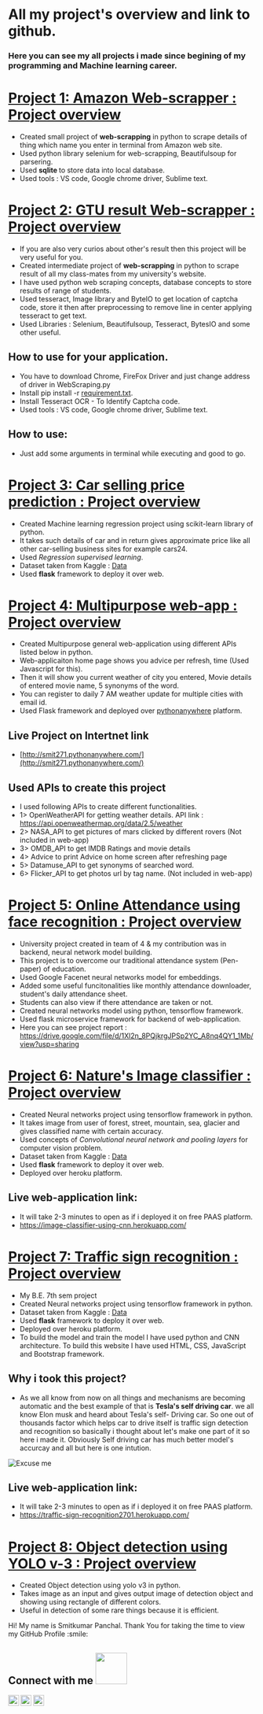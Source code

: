 # All my project's overview and link to github.
### Here you can see my all projects i made since begining of my programming and Machine learning career.

# [Project 1: Amazon Web-scrapper : Project overview](https://github.com/Smit271/Amazon-WebScrapper)
- Created small project of <b> web-scrapping</b> in python to scrape details of thing which name you enter in terminal from Amazon web site.
- Used python library selenium for web-scrapping, Beautifulsoup for parsering.
- Used <b> sqlite </b> to store data into local database.
- Used tools : VS code, Google chrome driver, Sublime text.

# [Project 2: GTU result Web-scrapper : Project overview](https://github.com/Smit271/GTU-result-web-scraping)
- If you are also very curios about other's result then this project will be very useful for you.
- Created intermediate project of <b> web-scrapping</b> in python to scrape result of all my class-mates from my university's website.
- I have used python web scraping concepts, database concepts to store results of range of students.
- Used tesseract, Image library and ByteIO to get location of captcha code, store it then after preprocessing to remove line in center applying tesseract to get text.
- Used Libraries : Selenium, Beautifulsoup, Tesseract, BytesIO and some other useful.
## How to use for your application.
- You have to download Chrome, FireFox Driver and just change address of driver in WebScraping.py
- Install pip install -r [requirement.txt](https://github.com/Smit271/GTU-result-web-scraping/blob/main/requirement.txt).
- Install Tesseract OCR - To Identify Captcha code.
- Used tools : VS code, Google chrome driver, Sublime text.
## How to use:
- Just add some arguments in terminal while executing and good to go.

# [Project 3: Car selling price prediction : Project overview](https://github.com/Smit271/Car-selling-price-prediction)
- Created Machine learning regression project using scikit-learn library of python.
- It takes such details of car and in return gives approximate price like all other car-selling business sites for example cars24.
- Used <i>Regression supervised learning</i>.
- Dataset taken from Kaggle : [Data](https://github.com/Smit271/Car-selling-price-prediction/blob/main/data/Car_details_v3.csv)
- Used <b>flask</b> framework to deploy it over web.

# [Project 4: Multipurpose web-app : Project overview](https://github.com/Smit271/Multipurpose-web-app-using-flask)
- Created Multipurpose general web-application using different APIs listed below in python.
- Web-applicaiton home page shows you advice per refresh, time (Used Javascript for this).
- Then it will show you current weather of city you entered, Movie details of entered movie name, 5 synonyms of the word.
- You can register to daily 7 AM weather update for multiple cities with email id.
- Used Flask framework and deployed over [pythonanywhere](https://www.pythonanywhere.com/) platform.
## Live Project on Intertnet link
- [http://smit271.pythonanywhere.com/](http://smit271.pythonanywhere.com/)

## Used APIs to create this project
- I used following APIs to create different functionalities.
- 1> OpenWeatherAPI for getting weather details. API link : https://api.openweathermap.org/data/2.5/weather
- 2> NASA_API to get pictures of mars clicked by different rovers (Not included in web-app)
- 3> OMDB_API to get IMDB Ratings and movie details
- 4> Advice to print Advice on home screen after refreshing page
- 5> Datamuse_API to get synonyms of searched word.
- 6> Flicker_API to get photos url by tag name. (Not included in web-app)

# [Project 5: Online Attendance using face recognition : Project overview](https://github.com/Smit271/Online-Attendance-Using_Face-Recognition)
- University project created in team of 4 & my contribution was in backend, neural network model building.
- This project is to overcome our traditional attendance system (Pen-paper) of education.
- Used Google Facenet neural networks model for embeddings.
- Added some useful funcitonalities like monthly attendance downloader, student's daily attendance sheet.
- Students can also view if there attendance are taken or not.
- Created neural networks model using python, tensorflow framework.
- Used flask microservice framework for backend of web-application.
- Here you can see project report : https://drive.google.com/file/d/1Xl2n_8PQjkrgJPSp2YC_A8nq4QY1_1Mb/view?usp=sharing

# [Project 6: Nature's Image classifier : Project overview](https://github.com/Smit271/Image-classifier-using-cnn)
- Created Neural networks project using tensorflow framework in python.
- It takes image from user of forest, street, mountain, sea, glacier and gives classified name with certain accuracy.
- Used concepts of <i>Convolutional neural network and pooling layers</i> for computer vision problem. 
- Dataset taken from Kaggle : [Data](https://www.kaggle.com/puneet6060/intel-image-classification)
- Used <b>flask</b> framework to deploy it over web.
- Deployed over heroku platform.

## Live web-application link:
- It will take 2-3 minutes to open as if i deployed it on free PAAS platform.
- https://image-classifier-using-cnn.herokuapp.com/

# [Project 7: Traffic sign recognition : Project overview](https://github.com/Smit271/Traffic-Sign-Recognition)
- My B.E. 7th sem project 
- Created Neural networks project using tensorflow framework in python.
- Dataset taken from Kaggle : [Data](https://www.kaggle.com/meowmeowmeowmeowmeow/gtsrb-german-traffic-sign)
- Used <b>flask</b> framework to deploy it over web.
- Deployed over heroku platform.
- To build the model and train the model I have used python and CNN architecture. To build this website I have used HTML, CSS, JavaScript and Bootstrap framework.


## Why i took this project?
- As we all know from now on all things and mechanisms are becoming automatic and the best example of that is <b>Tesla's self driving car</b>. we all know Elon musk and heard about Tesla's self- Driving car. So one out of thousands factor which helps car to drive itself is traffic sign detection and recognition so basically i thought about let's make one part of it so here i made it. Obviously Self driving car has much better model's accurcay and all but here is one intution.
<img src = "https://pyimagesearch.com/wp-content/uploads/2019/11/traffic_sign_classification_phases.jpg" alt = "Excuse me">

## Live web-application link:
- It will take 2-3 minutes to open as if i deployed it on free PAAS platform.
- https://traffic-sign-recognition2701.herokuapp.com/

# [Project 8: Object detection using YOLO v-3 : Project overview](https://github.com/Smit271/YOLO-v3)
- Created Object detection using yolo v3 in python.
- Takes image as an input and gives output image of detection object and showing using rectangle of different colors.
- Useful in detection of some rare things because it is efficient.



<div size='20px'> Hi! My name is Smitkumar Panchal. Thank You for taking the time to view my GitHub Profile :smile: 
<h2> Connect with me <img src='https://raw.githubusercontent.com/ShahriarShafin/ShahriarShafin/main/Assets/handshake.gif' width="64px"> </h2>
<a href = 'https://www.linkedin.com/in/smitkumar-panchal-44162b1a0'> <img width = '22px' align= 'left' src="https://raw.githubusercontent.com/rahulbanerjee26/githubAboutMeGenerator/main/icons/linked-in-alt.svg"/></a> 
<a href = 'https://www.twitter.com/SmitPanchal271'> <img width = '22px' align= 'center' src="https://raw.githubusercontent.com/rahulbanerjee26/githubAboutMeGenerator/main/icons/twitter.svg"/></a> 
<a href = 'https://www.github.com/Smit271'> <img width = '22px' align= 'center' src="https://raw.githubusercontent.com/rahulbanerjee26/githubAboutMeGenerator/main/icons/github.svg"/></a> 

</div>
